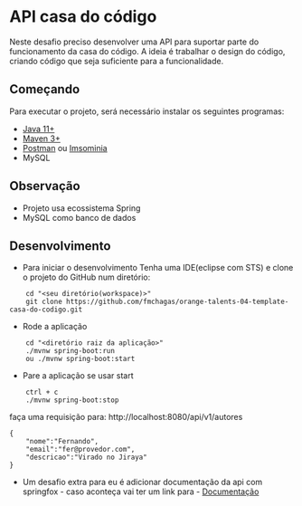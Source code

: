 # API casa do código
  Neste desafio preciso desenvolver uma API para suportar parte do funcionamento da casa do código.
  A ideia é trabalhar o design do código, criando código que seja suficiente para a funcionalidade.

## Começando
Para executar o projeto, será necessário instalar os seguintes programas:

- [Java 11+](https://openjdk.java.net/projects/jdk/11/)
- [Maven 3+](https://maven.apache.org/download.cgi)
- [Postman](https://www.postman.com/downloads/) ou [Imsominia](https://insomnia.rest/download)
- MySQL

## Observação
* Projeto usa ecossistema Spring
* MySQL como banco de dados

## Desenvolvimento

* Para iniciar o desenvolvimento Tenha uma IDE(eclipse com STS) e clone o projeto do GitHub num diretório:

```shell
	cd "<seu diretório(workspace)>"
	git clone https://github.com/fmchagas/orange-talents-04-template-casa-do-codigo.git
```

* Rode a aplicação

```shell
	cd "<diretório raiz da aplicação>"
    ./mvnw spring-boot:run
    ou ./mvnw spring-boot:start
```

* Pare a aplicação se usar start

```shell
    ctrl + c
    ./mvnw spring-boot:stop
```

faça uma requisição para:
http://localhost:8080/api/v1/autores

```shell
{
    "nome":"Fernando",
    "email":"fer@provedor.com",
    "descricao":"Virado no Jiraya"
}
```

* Um desafio extra para eu é adicionar documentação da api com springfox - caso aconteça
vai ter um link para - [Documentação](http://www.localhost:8080/swagger-ui) 